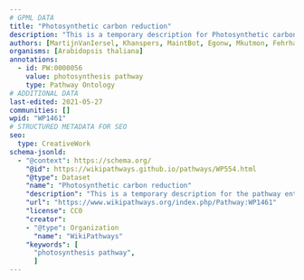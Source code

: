 ```yaml
---
# GPML DATA
title: "Photosynthetic carbon reduction"
description: "This is a temporary description for Photosynthetic carbon reduction"
authors: [MartijnVanIersel, Khanspers, MaintBot, Egonw, Mkutmon, Fehrhart, Eweitz]
organisms: [Arabidopsis thaliana]
annotations:
  - id: PW:0000056
    value: photosynthesis pathway
    type: Pathway Ontology
# ADDITIONAL DATA
last-edited: 2021-05-27
communities: []
wpid: "WP1461"
# STRUCTURED METADATA FOR SEO
seo:
  type: CreativeWork
schema-jsonld:
  - "@context": https://schema.org/
    "@id": https://wikipathways.github.io/pathways/WP554.html
    "@type": Dataset
    "name": "Photosynthetic carbon reduction"
    "description": "This is a temporary description for the pathway entitled: Photosynthetic carbon reduction"
    "url": "https://www.wikipathways.org/index.php/Pathway:WP1461"
    "license": CC0
    "creator":
    - "@type": Organization
      "name": "WikiPathways"
    "keywords": [
      "photosynthesis pathway",
      ]
---
```

